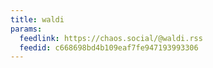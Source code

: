 ```yaml
---
title: waldi
params:
  feedlink: https://chaos.social/@waldi.rss
  feedid: c668698bd4b109eaf7fe947193993306
---
```

